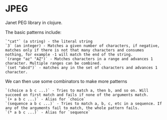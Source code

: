 # JPEG

Janet PEG library in clojure.

The basic patterns include:

    `"cat"` (a string) - the literal string
    `3` (an integer) - Matches a given number of characters, if negative, matches only if there is not that many characters and consumes nothing, for example -1 will match the end of the string.
    `(range "az" "AZ")` - Matches characters in a range and advances 1 character. Multiple ranges can be combined.
    `(set "abcd")` - matches any in the set of characters and advances 1 character.
    
We can then use some combinators to make more patterns

    `(choice a b c ...)` - Tries to match a, then b, and so on. Will succeed on first match and fails if none of the arguments match.
    `(+ a b c ...)` - Alias for `choice`
    `(sequence a b c ...)` - Tries to match a, b, c, etc in a sequence. If any of the arguments fail to match, the whole pattern fails.
    `(* a b c ...)` - Alias for `sequence`
